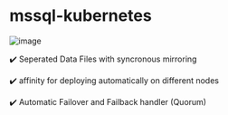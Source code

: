# mssql-kubernetes

![image](https://github.com/falahatme/mssql-kubernetes/assets/7458874/87e1257e-0063-40fb-9eb9-46f969077146)

✔️ Seperated Data Files with syncronous mirroring

✔️ affinity for deploying automatically on different nodes

✔️ Automatic Failover and Failback handler (Quorum)

